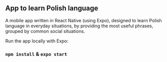 ## App to learn Polish language

A mobile app written in React Native (using Expo), designed to learn Polish language in everyday situations, by providing the most useful phrases, grouped by common social situations.

Run the app locally with Expo:

### `npm install` & `expo start`
